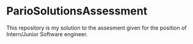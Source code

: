 # ParioSolutionsAssessment
This repository is my solution to the assesment given for the position of Intern/Junior Software engineer.
